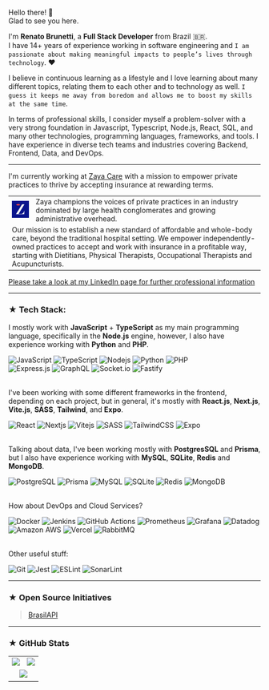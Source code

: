 Hello there! 👋<br>
Glad to see you here.

I'm **Renato Brunetti**, a **Full Stack Developer** from Brazil 🇧🇷.<br>
I have 14+ years of experience working in software engineering and `I am passionate about making meaningful impacts to people’s lives through technology`. ❤️

I believe in continuous learning as a lifestyle and I love learning about many different topics, relating them to each other and to technology as well. `I guess it keeps me away from boredom and allows me to boost my skills at the same time`.<br>

In terms of professional skills, I consider myself a problem-solver with a very strong foundation in Javascript, Typescript, Node.js, React, SQL, and many other technologies, programming languages, frameworks, and tools. I have experience in diverse tech teams and industries covering Backend, Frontend, Data, and DevOps.

<hr>

I'm currently working at [Zaya Care](https://www.zayacare.com) with a mission to empower private practices to thrive by accepting insurance at rewarding terms.<br>

<table style="border-collapse:collapse;">
  <tr>
    <td><img src="./zaya-care-logo.jpg" width=80 /></td>
    <td>Zaya champions the voices of private practices in an industry dominated by large health conglomerates and growing administrative overhead.</td>
  </tr>
  <tr>
    <td colspan="2">Our mission is to establish a new standard of affordable and whole-body care, beyond the traditional hospital setting. We empower independently-owned practices to accept and work with insurance in a profitable way, starting with Dietitians, Physical Therapists, Occupational Therapists and Acupuncturists.</td>
  </tr>
</table>

<a href="https://linkedin.com/in/RenatoCarapiaBrunetti/">Please take a look at my LinkedIn page for further professional information</a>

<hr>

### ★ Tech Stack:

I mostly work with **JavaScript** + **TypeScript** as my main programming language, specifically in the **Node.js** engine, however, I also have experience working with **Python** and **PHP**.

![JavaScript](https://img.shields.io/badge/JavaScript-F7DF1E?logo=javascript&logoColor=black)
![TypeScript](https://img.shields.io/badge/TypeScript-007acc?logo=typescript&logoColor=white)
![Nodejs](https://img.shields.io/badge/Node.js-43853D?logo=node.js&logoColor=white)
![Python](https://img.shields.io/badge/Python-306998?logo=python&logoColor=FFD43B)
![PHP](https://img.shields.io/badge/PHP-AEB2D5?logo=php&logoColor=484C89)<br>
![Express.js](https://img.shields.io/badge/Express.js-ffffff.svg?logo=express&logoColor=black)
![GraphQL](https://img.shields.io/badge/GraphQL-E10098?logo=graphql)
![Socket.io](https://img.shields.io/badge/Socket.io-black?logo=socket.io&badgeColor=010101)
![Fastify](https://img.shields.io/badge/Fastify-ffffff?logo=fastify&logoColor=black)
<br><br>

I've been working with some different frameworks in the frontend, depending on each project, but in general, it's mostly with **React.js**, **Next.js**, **Vite.js**, **SASS**, **Tailwind**, and **Expo**.

![React](https://img.shields.io/badge/React-20232A?logo=react&logoColor=61DAFB)
![Nextjs](https://img.shields.io/badge/Next.js-000000?logo=nextdotjs&logoColor=white)
![Vitejs](https://img.shields.io/badge/Vite%20js-ffffff?logo=vite)
![SASS](https://img.shields.io/badge/SASS-cc6699?logo=sass&logoColor=white)
![TailwindCSS](https://img.shields.io/badge/TailwindCSS-ffffff?logo=tailwindcss)
![Expo](https://img.shields.io/badge/Expo-1C1E24?logo=expo)
<br><br>

Talking about data, I've been working mostly with **PostgresSQL** and **Prisma**, but I also have experience working with **MySQL**, **SQLite**, **Redis** and **MongoDB**.

![PostgreSQL](https://img.shields.io/badge/PostgreSQL-0064a5?logo=postgresql&logoColor=white)
![Prisma](https://img.shields.io/badge/Prisma-3982CE?logo=prisma)
![MySQL](https://img.shields.io/badge/MySQL-4479A1?logo=mysql&logoColor=white)
![SQLite](https://img.shields.io/badge/SQLite-044a64?logo=sqlite)
![Redis](https://img.shields.io/badge/Redis-ffffff?logo=redis)
![MongoDB](https://img.shields.io/badge/MongoDB-001E2B?logo=mongodb)
<br><br>

How about DevOps and Cloud Services?

![Docker](https://img.shields.io/badge/Docker-0db7ed?logo=docker&logoColor=white)
![Jenkins](https://img.shields.io/badge/Jenkins-ffffff?logo=jenkins&logoColor=black)
![GitHub Actions](https://img.shields.io/badge/GitHub%20Actions-ffffff?logo=githubactions)
![Prometheus](https://img.shields.io/badge/Prometheus-E6522C?logo=Prometheus&logoColor=white)
![Grafana](https://img.shields.io/badge/Grafana-F46800?logo=grafana&logoColor=white)
![Datadog](https://img.shields.io/badge/Datadog-632CA6?logo=datadog&logoColor=white)
![Amazon AWS](https://img.shields.io/badge/AWS-141f2e?logo=amazonwebservices&logoColor=white)
![Vercel](https://img.shields.io/badge/Vercel-000000?logo=vercel&logoColor=white)
![RabbitMQ](https://img.shields.io/badge/Rabbitmq-FF6600?logo=rabbitmq&logoColor=white)
<br><br>

Other useful stuff:

![Git](https://img.shields.io/badge/Git-F05033.svg?logo=git&logoColor=white)
![Jest](https://img.shields.io/badge/Jest-C21325?logo=jest&logoColor=white)
![ESLint](https://img.shields.io/badge/ESLint-4B3263?logo=eslint&logoColor=white)
![SonarLint](https://img.shields.io/badge/SonarLint-CB2029?logo=SONARLINT&logoColor=white)
<br>

<hr>

### ★ Open Source Initiatives

> [BrasilAPI](https://github.com/BrasilAPI/BrasilAPI)

<hr>

### ★ GitHub Stats

<table style="border-collapse:collapse;">
  <tr>
    <td align="center"><img src ="https://github-readme-stats.vercel.app/api?username=renatobrunetti&theme=dark&show_icons=true&hide_border=true&count_private=true&hide=issues,contribs&bg_color=00000000"></td>
    <td align="center"><img src ="https://github-readme-stats.vercel.app/api/top-langs/?username=renatobrunetti&theme=dark&show_icons=true&hide_border=true&layout=compact&bg_color=00000000&hide=ejs&exclude_repo=my-study-notes"></td>
  </tr>
  <tr>
    <td colspan="2" align="center"><img src ="https://github-readme-streak-stats.herokuapp.com/?user=renatobrunetti&theme=dark&hide_border=true&background=00000000"></td>
  </tr>
</table>

<!-- ## Skills

![GitHub](https://img.shields.io/badge/github-121011.svg?logo=github&logoColor=white)
![Bitbucket](https://img.shields.io/badge/bitbucket-0047B3.svg?logo=bitbucket&logoColor=white)

<hr>

### Learning

> [Alura](alura-url)<br>

> [Alura Língua](alura-lingua-url)<br>

> [Duolingo](duolingo-url)

<hr>

### Code Challenges

> [Codesignal](codesignal-url)<br>

> [HackerRank](hackerrank-url)<br>

> [Leetcode](leetcode-url)

<hr>

### Contact & Social

> [E-mail](email-url)<br>

> [LinkedIn](linkedin-url)<br>

> [Instagram](instagram-url)<br>

> [X](x-url) -->

<!-- Link & Image -->

[linkedin-url]: https://linkedin.com/in/RenatoCarapiaBrunetti/
[email-url]: mailto:recarapia@gmail.com
[instagram-url]: https://www.instagram.com/renatobrunetti
[x-url]: https://twitter.com/renatobrunetti
[codesignal-url]: https://cursos.alura.com.br/user/renatobrunetti
[leetcode-url]: https://leetcode.com/RenatoBrunetti/
[hackerrank-url]: https://www.hackerrank.com/RenatoBrunetti
[alura-url]: https://cursos.alura.com.br/user/renatobrunettistyle=for-the-badge
[alura-lingua-url]: https://cursos.aluralingua.com.br/user/renatobrunetti
[duolingo-url]: https://www.duolingo.com/profile/RenatoBrunetti
